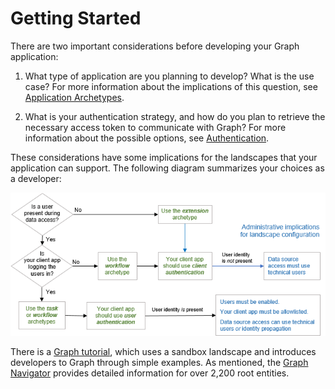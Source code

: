 <!-- loio8fb14e0b02964541841750985ace9385 -->

# Getting Started

There are two important considerations before developing your Graph application:

1.  What type of application are you planning to develop? What is the use case? For more information about the implications of this question, see [Application Archetypes](application-archetypes-4db0c0b.md).

2.  What is your authentication strategy, and how do you plan to retrieve the necessary access token to communicate with Graph? For more information about the possible options, see [Authentication](authentication-79aabda.md).


These considerations have some implications for the landscapes that your application can support. The following diagram summarizes your choices as a developer:

![](images/Flow_Chart_for_Developers_16e4fd5.png)

There is a [Graph tutorial](https://blogs.sap.com/2021/06/08/sap-graph-multi-part-tutorial-information-map/), which uses a sandbox landscape and introduces developers to Graph through simple examples. As mentioned, the [Graph Navigator](https://api.sap.com/graph) provides detailed information for over 2,200 root entities.

